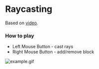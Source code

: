 # Raycasting

Based on [video](https://youtu.be/fc3nnG2CG8U).

### How to play

- Left Mouse Button - cast rays
- Right Mouse Button - add/remove block

![example.gif](assets/example.gif)